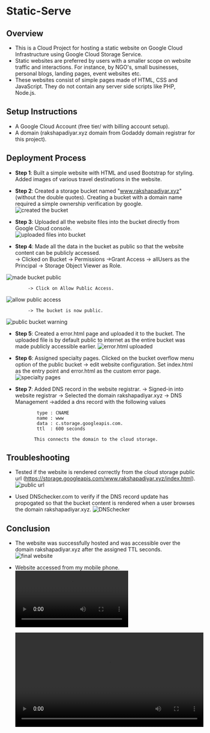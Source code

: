 # Static-Serve

## Overview

- This is a Cloud Project for hosting a static website on Google Cloud Infrastructure using Google Cloud Storage Service.
- Static websites are preferred by users with a smaller scope on website traffic and interactions. For instance, by NGO's, small businesses, personal blogs, landing pages, event websites etc.
- These websites consist of simple pages made of HTML, CSS and JavaScript. They do not contain any server side scripts like PHP, Node.js.

## Setup Instructions

- A Google Cloud Account (free tier/ with billing account setup).
- A domain (rakshapadiyar.xyz domain from Godaddy domain registrar for this project).

## Deployment Process

- **Step 1**: Built a simple website with HTML and used Bootstrap for styling. Added images of various travel destinations in the website.

- **Step 2**: Created a storage bucket named "www.rakshapadiyar.xyz" (without the double quotes). Creating a bucket with a domain name required a simple ownership verification by google.  
  ![created the bucket](readme_images/1.png)

- **Step 3**: Uploaded all the website files into the bucket directly from Google Cloud console.  
  ![uploaded files into bucket](readme_images/2.png)

- **Step 4**: Made all the data in the bucket as public so that the website content can be publicly accessed.  
   -> Clicked on Bucket -> Permissions ->Grant Access -> allUsers as the Principal -> Storage Object Viewer as Role.

![made bucket public](readme_images/3.png)

            -> Click on Allow Public Access.

![allow public access](readme_images/4.png)

            -> The bucket is now public.

![public bucket warning](readme_images/5.png)

- **Step 5**: Created a error.html page and uploaded it to the bucket. The uploaded file is by default public to internet as the entire bucket was made publicly accessible earlier.
  ![error.html uploaded](readme_images/6.png)

- **Step 6**: Assigned specialty pages. Clicked on the bucket overflow menu option of the public bucket -> edit website configuration. Set index.html as the entry point and error.html as the custom error page.
  ![specialty  pages](readme_images/7.png)

- **Step 7**: Added DNS record in the website registrar.
  -> Signed-in into website registrar -> Selected the domain rakshapadiyar.xyz -> DNS Management ->added a dns record with the following values

              type : CNAME
              name : www
              data : c.storage.googleapis.com.
              ttl  : 600 seconds

             This connects the domain to the cloud storage.

## Troubleshooting

- Tested if the website is rendered correctly from the cloud storage public url (https://storage.googleapis.com/www.rakshapadiyar.xyz/index.html).
  ![public url](readme_images/8.png)

- Used DNSchecker.com to verify if the DNS record update has propogated so that the bucket content is rendered when a user browses the domain rakshapadiyar.xyz.
  ![DNSchecker](readme_images/9.png)

## Conclusion

- The website was successfully hosted and was accessible over the domain rakshapadiyar.xyz after the assigned TTL seconds.
  ![final website](readme_images/10.png)

- Website accessed from my mobile phone.
  <video controls src="video.mp4" title="Title"></video>

  <video src="images/gif.gif" width="500px"></video>
